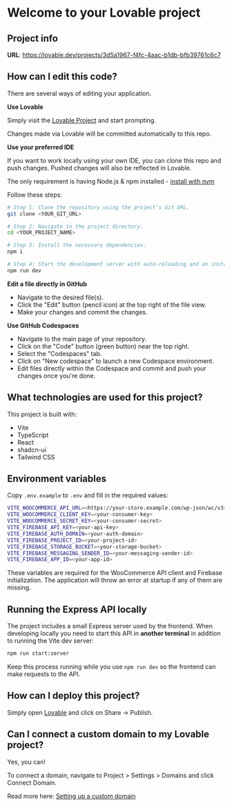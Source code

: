 # Welcome to your Lovable project

## Project info

**URL**: https://lovable.dev/projects/3d5a1967-f4fc-4aac-b1db-bfb39761c6c7

## How can I edit this code?

There are several ways of editing your application.

**Use Lovable**

Simply visit the [Lovable Project](https://lovable.dev/projects/3d5a1967-f4fc-4aac-b1db-bfb39761c6c7) and start prompting.

Changes made via Lovable will be committed automatically to this repo.

**Use your preferred IDE**

If you want to work locally using your own IDE, you can clone this repo and push changes. Pushed changes will also be reflected in Lovable.

The only requirement is having Node.js & npm installed - [install with nvm](https://github.com/nvm-sh/nvm#installing-and-updating)

Follow these steps:

```sh
# Step 1: Clone the repository using the project's Git URL.
git clone <YOUR_GIT_URL>

# Step 2: Navigate to the project directory.
cd <YOUR_PROJECT_NAME>

# Step 3: Install the necessary dependencies.
npm i

# Step 4: Start the development server with auto-reloading and an instant preview.
npm run dev
```

**Edit a file directly in GitHub**

- Navigate to the desired file(s).
- Click the "Edit" button (pencil icon) at the top right of the file view.
- Make your changes and commit the changes.

**Use GitHub Codespaces**

- Navigate to the main page of your repository.
- Click on the "Code" button (green button) near the top right.
- Select the "Codespaces" tab.
- Click on "New codespace" to launch a new Codespace environment.
- Edit files directly within the Codespace and commit and push your changes once you're done.

## What technologies are used for this project?

This project is built with:

- Vite
- TypeScript
- React
- shadcn-ui
- Tailwind CSS

## Environment variables

Copy `.env.example` to `.env` and fill in the required values:

```bash
VITE_WOOCOMMERCE_API_URL=<https://your-store.example.com/wp-json/wc/v3>
VITE_WOOCOMMERCE_CLIENT_KEY=<your-consumer-key>
VITE_WOOCOMMERCE_SECRET_KEY=<your-consumer-secret>
VITE_FIREBASE_API_KEY=<your-api-key>
VITE_FIREBASE_AUTH_DOMAIN=<your-auth-domain>
VITE_FIREBASE_PROJECT_ID=<your-project-id>
VITE_FIREBASE_STORAGE_BUCKET=<your-storage-bucket>
VITE_FIREBASE_MESSAGING_SENDER_ID=<your-messaging-sender-id>
VITE_FIREBASE_APP_ID=<your-app-id>
```

These variables are required for the WooCommerce API client and Firebase
initialization. The application will throw an error at startup if any of them
are missing.

## Running the Express API locally

The project includes a small Express server used by the frontend. When
developing locally you need to start this API in **another terminal** in
addition to running the Vite dev server:

```sh
npm run start:server
```

Keep this process running while you use `npm run dev` so the frontend can make
requests to the API.

## How can I deploy this project?

Simply open [Lovable](https://lovable.dev/projects/3d5a1967-f4fc-4aac-b1db-bfb39761c6c7) and click on Share -> Publish.

## Can I connect a custom domain to my Lovable project?

Yes, you can!

To connect a domain, navigate to Project > Settings > Domains and click Connect Domain.

Read more here: [Setting up a custom domain](https://docs.lovable.dev/tips-tricks/custom-domain#step-by-step-guide)
